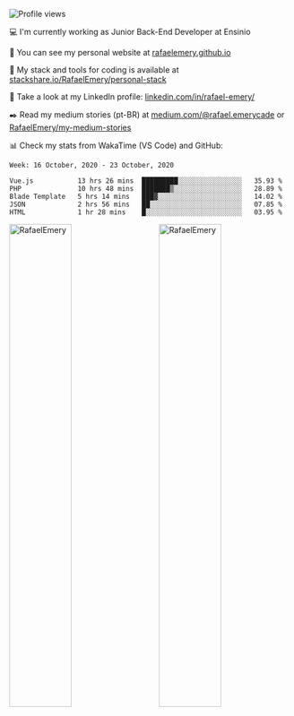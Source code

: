 ![Profile views](https://gpvc.arturio.dev/RafaelEmery)
  
 :computer: I'm currently working as Junior Back-End Developer at Ensinio
 
 :rocket:  You can see my personal website at [rafaelemery.github.io](https://rafaelemery.github.io)
 
 :hammer: My stack and tools for coding is available at [stackshare.io/RafaelEmery/personal-stack](https://stackshare.io/RafaelEmery/personal-stack)
 
 :busts_in_silhouette:  Take a look at my LinkedIn profile: [linkedin.com/in/rafael-emery/](https://www.linkedin.com/in/rafael-emery/)
 
 :black_nib: Read my medium stories (pt-BR) at [medium.com/@rafael.emerycade](https://medium.com/@rafael.emerycade) or [RafaelEmery/my-medium-stories](https://github.com/RafaelEmery/my-medium-stories)
 
 :bar_chart: Check my stats from WakaTime (VS Code) and GitHub:

<!--START_SECTION:waka-->
```text
Week: 16 October, 2020 - 23 October, 2020

Vue.js           13 hrs 26 mins  █████████░░░░░░░░░░░░░░░░   35.93 % 
PHP              10 hrs 48 mins  ███████▒░░░░░░░░░░░░░░░░░   28.89 % 
Blade Template   5 hrs 14 mins   ███▓░░░░░░░░░░░░░░░░░░░░░   14.02 % 
JSON             2 hrs 56 mins   ██░░░░░░░░░░░░░░░░░░░░░░░   07.85 % 
HTML             1 hr 28 mins    █░░░░░░░░░░░░░░░░░░░░░░░░   03.95 % 
```
<!--END_SECTION:waka-->

<!-- [![RafaelEmery's github stats](https://github-readme-stats.vercel.app/api?username=RafaelEmery&show_icons=true&count_private=true&hide=prs)](https://github.com/anuraghazra/github-readme-stats) -->

<p width="100%">
<img width="47%" align="left" src="https://github-readme-stats.vercel.app/api?username=RafaelEmery&show_icons=true&count_private=true&hide=prs" alt="RafaelEmery" />
<img width="47%" align="right" src="https://github-readme-stats.vercel.app/api/top-langs/?username=RafaelEmery&layout=compact&hide=html,jupyter%20notebook,css" alt="RafaelEmery" />
</p>
